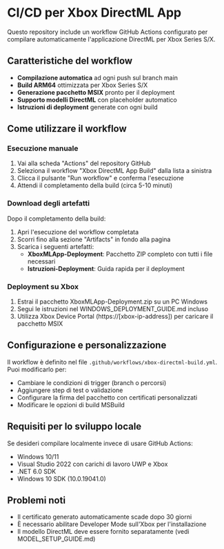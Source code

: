 # CI/CD per Xbox DirectML App

Questo repository include un workflow GitHub Actions configurato per compilare automaticamente l'applicazione DirectML per Xbox Series S/X.

## Caratteristiche del workflow

- **Compilazione automatica** ad ogni push sul branch main
- **Build ARM64** ottimizzata per Xbox Series S/X
- **Generazione pacchetto MSIX** pronto per il deployment
- **Supporto modelli DirectML** con placeholder automatico
- **Istruzioni di deployment** generate con ogni build

## Come utilizzare il workflow

### Esecuzione manuale

1. Vai alla scheda "Actions" del repository GitHub
2. Seleziona il workflow "Xbox DirectML App Build" dalla lista a sinistra
3. Clicca il pulsante "Run workflow" e conferma l'esecuzione
4. Attendi il completamento della build (circa 5-10 minuti)

### Download degli artefatti

Dopo il completamento della build:

1. Apri l'esecuzione del workflow completata
2. Scorri fino alla sezione "Artifacts" in fondo alla pagina
3. Scarica i seguenti artefatti:
   - **XboxMLApp-Deployment**: Pacchetto ZIP completo con tutti i file necessari
   - **Istruzioni-Deployment**: Guida rapida per il deployment

### Deployment su Xbox

1. Estrai il pacchetto XboxMLApp-Deployment.zip su un PC Windows
2. Segui le istruzioni nel WINDOWS_DEPLOYMENT_GUIDE.md incluso
3. Utilizza Xbox Device Portal (https://[xbox-ip-address]) per caricare il pacchetto MSIX

## Configurazione e personalizzazione

Il workflow è definito nel file `.github/workflows/xbox-directml-build.yml`. Puoi modificarlo per:

- Cambiare le condizioni di trigger (branch o percorsi)
- Aggiungere step di test o validazione
- Configurare la firma del pacchetto con certificati personalizzati
- Modificare le opzioni di build MSBuild

## Requisiti per lo sviluppo locale

Se desideri compilare localmente invece di usare GitHub Actions:

- Windows 10/11
- Visual Studio 2022 con carichi di lavoro UWP e Xbox
- .NET 6.0 SDK
- Windows 10 SDK (10.0.19041.0)

## Problemi noti

- Il certificato generato automaticamente scade dopo 30 giorni
- È necessario abilitare Developer Mode sull'Xbox per l'installazione
- Il modello DirectML deve essere fornito separatamente (vedi MODEL_SETUP_GUIDE.md) 